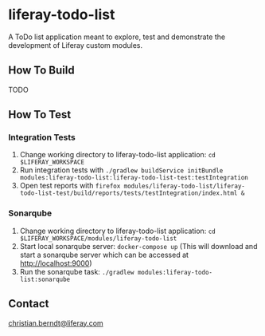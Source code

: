 # liferay-todo-list

A ToDo list application meant to explore, test and demonstrate the development of Liferay custom modules.

## How To Build

TODO

## How To Test

### Integration Tests

1. Change working directory to liferay-todo-list application: `cd $LIFERAY_WORKSPACE`
1. Run integration tests with `./gradlew buildService initBundle modules:liferay-todo-list:liferay-todo-list-test:testIntegration`
1. Open test reports with `firefox modules/liferay-todo-list/liferay-todo-list-test/build/reports/tests/testIntegration/index.html &`

### Sonarqube

1. Change working directory to liferay-todo-list application: `cd $LIFERAY_WORKSPACE/modules/liferay-todo-list`
1. Start local sonarqube server: `docker-compose up` (This will download and start a sonarqube server which can be accessed at [http://localhost:9000](http://localhost:9000))
1. Run the sonarqube task: `./gradlew modules:liferay-todo-list:sonarqube`

## Contact

christian.berndt@liferay.com


